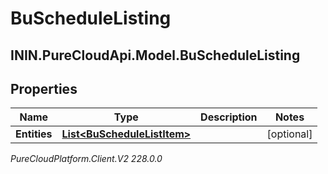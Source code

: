 # BuScheduleListing

## ININ.PureCloudApi.Model.BuScheduleListing

## Properties

|Name | Type | Description | Notes|
|------------ | ------------- | ------------- | -------------|
| **Entities** | [**List&lt;BuScheduleListItem&gt;**](BuScheduleListItem) |  | [optional] |



_PureCloudPlatform.Client.V2 228.0.0_
